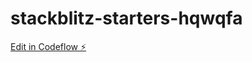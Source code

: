 # stackblitz-starters-hqwqfa

[Edit in Codeflow ⚡️](https://stackblitz.com/~/github.com/tiendatmagic/stackblitz-starters-hqwqfa)